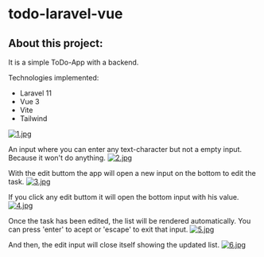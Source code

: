 # todo-laravel-vue

## About this project:

It is a simple ToDo-App with a backend.

Technologies implemented:
- Laravel 11
- Vue 3
- Vite
- Tailwind

[![1.jpg](https://i.postimg.cc/3JzDxyv2/1.jpg)](https://postimg.cc/9rtfxQ1f)

An input where you can enter any text-character but not a empty input. Because it won't do anything.
[![2.jpg](https://i.postimg.cc/rw6CYZQ6/2.jpg)](https://postimg.cc/PP4wC4gK)

With the edit buttom the app will open a new input on the bottom to edit the task.
[![3.jpg](https://i.postimg.cc/jdhzq6bm/3.jpg)](https://postimg.cc/gnnwNZrH)

If you click any edit buttom it will open the bottom input with his value.
[![4.jpg](https://i.postimg.cc/NFnvR2qc/4.jpg)](https://postimg.cc/XB9PbJYH) 

Once the task has been edited, the list will be rendered automatically.
You can press 'enter' to acept or 'escape' to exit that input.
[![5.jpg](https://i.postimg.cc/jdqh73Zt/5.jpg)](https://postimg.cc/bdMbXT7B)

And then, the edit input will close itself showing the updated list.
[![6.jpg](https://i.postimg.cc/vTZ6ckMK/6.jpg)](https://postimg.cc/CB9K2vRC)
